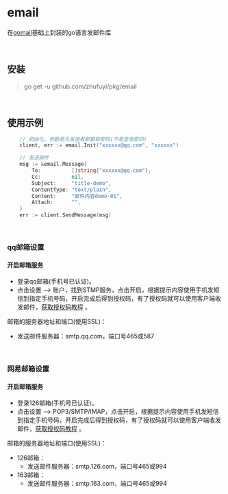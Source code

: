 # email

在[gomail](https://gopkg.in/gomail.v2)基础上封装的go语言发邮件库

<br>

## 安装

> go get -u github.com/zhufuyi/pkg/email

<br>

## 使用示例

```go
    // 初始化，参数是为发送者邮箱和密码(不是登录密码)
    client, err := email.Init("xxxxxx@qq.com", "xxxxxx")

    // 发送邮件
	msg := &email.Message{
		To:          []string{"xxxxxx@qq.com"},
		Cc:          nil,
		Subject:     "title-demo",
		ContentType: "text/plain",
		Content:     "邮件内容demo-01",
		Attach:      "",
	}
	err := client.SendMessage(msg)
```

<br>

### qq邮箱设置

#### 开启邮箱服务

- 登录qq邮箱(手机号已认证)。
- 点击设置 --> 账户，找到STMP服务，点击开启，根据提示内容使用手机发短信到指定手机号码，开启完成后得到授权码，有了授权码就可以使用客户端收发邮件，[获取授权码教程](https://service.mail.qq.com/cgi-bin/help?subtype=1&&id=28&&no=1001256) 。

邮箱的服务器地址和端口(使用SSL)：

- 发送邮件服务器：smtp.qq.com，端口号465或587


<br>

### 网易邮箱设置

#### 开启邮箱服务

- 登录126邮箱(手机号已认证)。
- 点击设置 --> POP3/SMTP/IMAP，点击开启，根据提示内容使用手机发短信到指定手机号码，开启完成后得到授权码，有了授权码就可以使用客户端收发邮件，[获取授权码教程](https://help.mail.163.com/faqDetail.do?code=d7a5dc8471cd0c0e8b4b8f4f8e49998b374173cfe9171305fa1ce630d7f67ac21b87735d7227c217) 。

邮箱的服务器地址和端口(使用SSL)：

- 126邮箱：
  - 发送邮件服务器：smtp.126.com，端口号465或994
- 163邮箱：
  - 发送邮件服务器：smtp.163.com，端口号465或994

